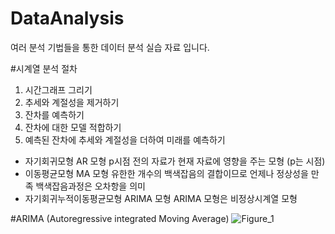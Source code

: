 # DataAnalysis
여러 분석 기법들을 통한 데이터 분석 실습 자료 입니다.

#시계열 분석 절차
1. 시간그래프 그리기
2. 추세와 계절성을 제거하기
3. 잔차를 예측하기
4. 잔차에 대한 모델 적합하기
5. 예측된 잔차에 추세와 계절성을 더하여 미래를 예측하기

- 자기회귀모형
AR 모형
p시점 전의 자료가 현재 자료에 영향을 주는 모형
(p는 시점)
- 이동평균모형
MA 모형
유한한 개수의 백색잡음의 결합이므로 언제나 정상성을 만족
백색잡음과정은 오차항을 의미
- 자기회귀누적이동평균모형
ARIMA 모형
ARIMA 모형은 비정상시계열 모형

#ARIMA (Autoregressive integrated Moving Average)
![Figure_1](https://user-images.githubusercontent.com/79344555/142859875-650391d7-e1dd-4cb8-9e32-b888731c4336.png)
